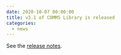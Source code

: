 ```yaml
---
date: 2020-10-07 00:00:00
title: v3.1 of COMMS Library is released
categories:
  - news
---
```


See the [release notes](https://github.com/commschamp/comms_champion/releases/tag/v3.1).



